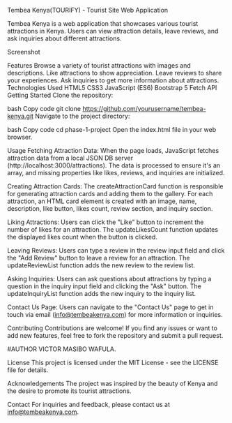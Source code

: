 Tembea Kenya(TOURIFY) - Tourist Site Web Application

Tembea Kenya is a web application that showcases various tourist attractions in Kenya. Users can view attraction details, leave reviews, and ask inquiries about different attractions.

Screenshot

Features
Browse a variety of tourist attractions with images and descriptions.
Like attractions to show appreciation.
Leave reviews to share your experiences.
Ask inquiries to get more information about attractions.
Technologies Used
HTML5
CSS3
JavaScript (ES6)
Bootstrap 5
Fetch API
Getting Started
Clone the repository:

bash
Copy code
git clone https://github.com/yourusername/tembea-kenya.git
Navigate to the project directory:

bash
Copy code
cd phase-1-project
Open the index.html file in your web browser.

Usage
Fetching Attraction Data: When the page loads, JavaScript fetches attraction data from a local JSON DB server (http://localhost:3000/attractions). The data is processed to ensure it's an array, and missing properties like likes, reviews, and inquiries are initialized.

Creating Attraction Cards: The createAttractionCard function is responsible for generating attraction cards and adding them to the gallery. For each attraction, an HTML card element is created with an image, name, description, like button, likes count, review section, and inquiry section.

Liking Attractions: Users can click the "Like" button to increment the number of likes for an attraction. The updateLikesCount function updates the displayed likes count when the button is clicked.

Leaving Reviews: Users can type a review in the review input field and click the "Add Review" button to leave a review for an attraction. The updateReviewList function adds the new review to the review list.

Asking Inquiries: Users can ask questions about attractions by typing a question in the inquiry input field and clicking the "Ask" button. The updateInquiryList function adds the new inquiry to the inquiry list.

Contact Us Page: Users can navigate to the "Contact Us" page to get in touch via email (info@tembeakenya.com) for more information or inquiries.

Contributing
Contributions are welcome! If you find any issues or want to add new features, feel free to fork the repository and submit a pull request.

#AUTHOR
VICTOR MASIBO WAFULA.

License
This project is licensed under the MIT License - see the LICENSE file for details.

Acknowledgements
The project was inspired by the beauty of Kenya and the desire to promote its tourist attractions.


Contact
For inquiries and feedback, please contact us at info@tembeakenya.com.